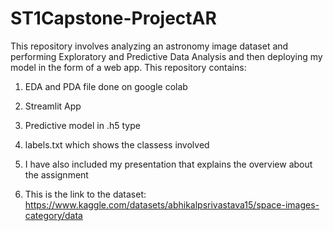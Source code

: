 # ST1Capstone-ProjectAR
This repository involves analyzing an astronomy image dataset and performing Exploratory and Predictive Data Analysis and then deploying my model in the form of a web app. 
This repository contains:
1. EDA and PDA file done on google colab
2. Streamlit App
3. Predictive model in .h5 type
4. labels.txt which shows the classess involved

5. I have also included my presentation that explains the overview about the assignment

6. This is the link to the dataset: https://www.kaggle.com/datasets/abhikalpsrivastava15/space-images-category/data
